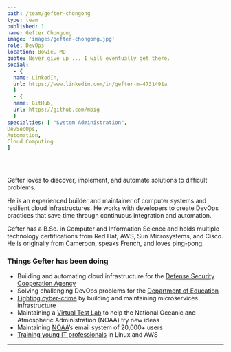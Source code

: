 ```yaml
---
path: /team/gefter-chongong
type: team
published: 1
name: Gefter Chongong
image: 'images/gefter-chongong.jpg'
role: DevOps
location: Bowie, MD
quote: Never give up ... I will eventually get there.
social: 
  - {
  name: LinkedIn,
  url: https://www.linkedin.com/in/gefter-m-4731491a
  }
  - {
  name: GitHub,
  url: https://github.com/mbig
  }
specialties: [ "System Administration",
DevSecOps,
Automation,
Cloud Computing 
]

  
---
```


Gefter loves to discover, implement, and automate solutions to difficult problems.

He is an experienced builder and maintainer of computer systems and resilient cloud infrastructures. He works with developers to create DevOps practices that save time through continuous integration and automation.

Gefter has a B.Sc. in Computer and Information Science and holds multiple technology certifications from Red Hat, AWS, Sun Microsystems, and Cisco. He is originally from Cameroon, speaks French, and loves ping-pong.




### Things Gefter has been doing
* Building and automating cloud infrastructure for the [Defense Security Cooperation Agency](https://civicactions.com/case-study/globalnet)
* Solving challenging DevOps problems for the [Department of Education](https://civicactions.com/case-study/lincs)
* [Fighting cyber-crime](https://cybraics.com/) by building and maintaining microservices infrastructure
* Maintaining a [Virtual Test Lab](https://www.nesdis.noaa.gov/) to help the National Oceanic and Atmospheric Administration (NOAA) try new ideas
* Maintaining [NOAA](http://www.noaa.gov/)’s email system of 20,000+ users
* [Training young IT professionals](http://metropoltech.com/training-and-development/) in Linux and AWS





-------------------------------
